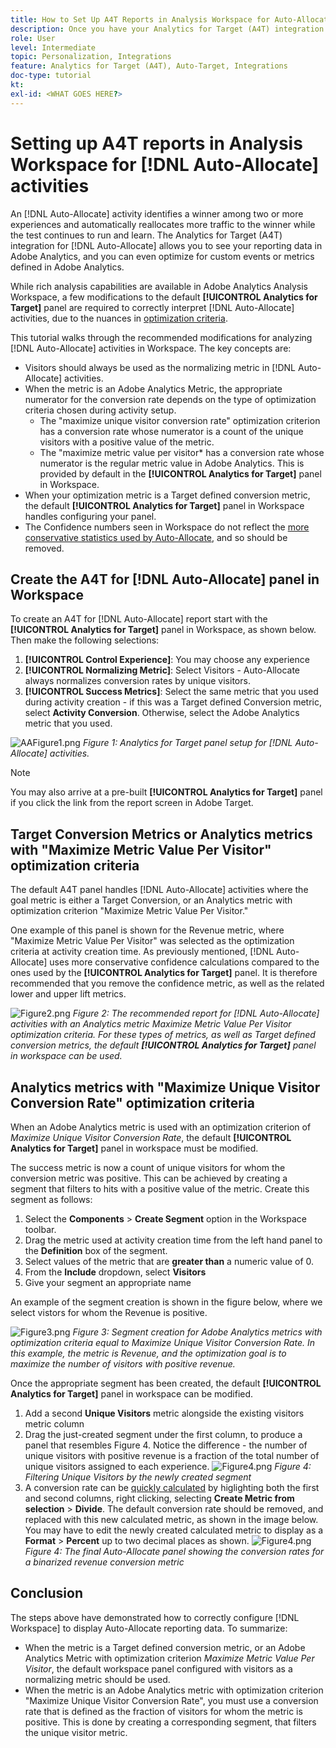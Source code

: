 ```yaml
---
title: How to Set Up A4T Reports in Analysis Workspace for Auto-Allocate Activities
description: Once you have your Analytics for Target (A4T) integration in place and you are running Auto-Allocate activities, how can you ensure you are interpreting results correctly? Follow these steps to configure A4T reports in Analysis Workspace to get expected results when running Auto-Allocate activities.
role: User
level: Intermediate
topic: Personalization, Integrations
feature: Analytics for Target (A4T), Auto-Target, Integrations
doc-type: tutorial
kt:
exl-id: <WHAT GOES HERE?>
---
```

# Setting up A4T reports in Analysis Workspace for [!DNL Auto-Allocate] activities

An [!DNL Auto-Allocate] activity identifies a winner among two or more experiences and automatically reallocates more traffic to the winner while the test continues to run and learn. The Analytics for Target (A4T) integration for [!DNL Auto-Allocate] allows you to see your reporting data in Adobe Analytics, and you can even optimize for custom events or metrics defined in Adobe Analytics. 

While rich analysis capabilities are available in Adobe Analytics Analysis Workspace, a few modifications to the default **[!UICONTROL Analytics for Target]** panel are required to correctly interpret [!DNL Auto-Allocate] activities, due to the nuances in [optimization criteria](https://experienceleague.adobe.com/docs/target/using/integrate/a4t/a4t-at-aa.html?lang=en#supported). 

This tutorial walks through the recommended modifications for analyzing [!DNL Auto-Allocate] activities in Workspace. The key concepts are: 

* Visitors should always be used as the normalizing metric in [!DNL Auto-Allocate] activities.
* When the metric is an Adobe Analytics Metric, the appropriate numerator for the conversion rate depends on the type of optimization criteria chosen during activity setup.
  * The "maximize unique visitor conversion rate" optimization criterion has a conversion rate whose numerator is a count of the unique visitors with a positive value of the metric. 
  * The "maximize metric value per visitor* has a conversion rate whose numerator is the regular metric value in Adobe Analytics. This is provided by default in the **[!UICONTROL Analytics for Target]** panel in Workspace.
* When your optimization metric is a Target defined conversion metric, the default **[!UICONTROL Analytics for Target]** panel in Workspace handles configuring your panel. 
* The Confidence numbers seen in Workspace do not reflect the [more conservative statistics used by Auto-Allocate](https://experienceleague.adobe.com/docs/target/using/activities/auto-allocate/automated-traffic-allocation.html?lang=en#section_98388996F0584E15BF3A99C57EEB7629), and so should be removed. 


## Create the A4T for [!DNL Auto-Allocate] panel in Workspace

To create an A4T for [!DNL Auto-Allocate] report start with the **[!UICONTROL Analytics for Target]** panel in Workspace, as shown below. Then make the following selections:

1. **[!UICONTROL Control Experience]**: You may choose any experience
2. **[!UICONTROL Normalizing Metric]**: Select Visitors - Auto-Allocate always normalizes conversion rates by unique visitors.
3. **[!UICONTROL Success Metrics]**: Select the same metric that you used during activity creation - if this was a Target defined Conversion metric, select **Activity Conversion**. Otherwise, select the Adobe Analytics metric that you used.

![AAFigure1.png](assets/AAFigure1.png)
*Figure 1: Analytics for Target  panel setup for [!DNL Auto-Allocate] activities.*

>[!NOTE]
>
> You may also arrive at a pre-built **[!UICONTROL Analytics for Target]** panel if you click the link from the report screen in Adobe Target.

## Target Conversion Metrics or Analytics metrics with "Maximize Metric Value Per Visitor" optimization criteria

The default A4T panel handles [!DNL Auto-Allocate] activities where the goal metric is either a Target Conversion, or an Analytics metric with optimization criterion "Maximize Metric Value Per Visitor." 

One example of this panel is shown for the Revenue metric, where "Maximize Metric Value Per Visitor" was selected as the optimization criteria at activity creation time. As previously mentioned, [!DNL Auto-Allocate] uses more conservative confidence calculations compared to the ones used by the **[!UICONTROL Analytics for Target]** panel. It is therefore recommended that you remove the confidence metric, as well as the related lower and upper lift metrics.  

![Figure2.png](assets/AAFigure2.png)
*Figure 2: The recommended report for [!DNL Auto-Allocate] activities with an Analytics metric Maximize Metric Value Per Visitor optimization criteria. For these types of metrics, as well as Target defined conversion metrics, the default  **[!UICONTROL Analytics for Target]** panel in workspace can be used.* 


## Analytics metrics with "Maximize Unique Visitor Conversion Rate" optimization criteria

When an Adobe Analytics metric is used with an optimization criterion of *Maximize Unique Visitor Conversion Rate*, the default **[!UICONTROL Analytics for Target]** panel in workspace must be modified. 

The success metric is now a count of unique visitors for whom the conversion metric was positive. This can be achieved by creating a segment that filters to hits with a positive value of the metric. Create this segment as follows:

1. Select the **Components** > **Create Segment** option in the Workspace toolbar.
1. Drag the metric used at activity creation time from the left hand panel to the **Definition** box of the segment.
1. Select values of the metric that are **greater than** a numeric value of 0. 
1. From the **Include** dropdown, select **Visitors**
1. Give your segment an appropriate name

An example of the segment creation is shown in the figure below, where we select vistors for whom the Revenue is positive. 

![Figure3.png](assets/AAFigure3.png)
*Figure 3: Segment creation for Adobe Analytics metrics with optimization criteria equal to Maximize Unique Visitor Conversion Rate. In this example, the metric is Revenue, and the optimization goal is to maximize the number of visitors with positive revenue.*

Once the appropriate segment has been created, the default  **[!UICONTROL Analytics for Target]** panel in workspace can be modified. 

1. Add a second **Unique Visitors** metric alongside the existing visitors metric column
2. Drag the just-created segment under the first column, to produce a panel that resembles Figure 4. Notice the difference - the number of unique visitors with positive revenue is a fraction of the total number of unique visitors assigned to each experience.
![Figure4.png](assets/AAFigure4.png)
*Figure 4: Filtering Unique Visitors by the newly created segment*
3. A conversion rate can be [quickly calculated](https://experienceleague.adobe.com/docs/analytics-learn/tutorials/components/calculated-metrics/quick-calculated-metrics-in-analysis-workspace.html?lang=en) by higlighting both the first and second columns, right clicking, selecting **Create Metric from selection** > **Divide**. The default conversion rate should be removed, and replaced with this new calculated metric, as shown in the image below. You may have to edit the newly created calculated metric to display as a **Format** > **Percent** up to two decimal places as shown. 
![Figure4.png](assets/AAFigure5.png)
*Figure 4: The final Auto-Allocate panel showing the conversion rates for a binarized revenue conversion metric*


## Conclusion

The steps above have demonstrated how to correctly configure [!DNL Workspace] to display Auto-Allocate reporting data. To summarize:

* When the metric is a Target defined conversion metric, or an Adobe Analytics Metric with optimization criterion *Maximize Metric Value Per Visitor*, the default workspace panel configured with visitors as a normalizing metric should be used.
* When the metric is an Adobe Analytics metric with optimization criterion "Maximize Unique Visitor Conversion Rate", you must use a conversion rate that is defined as the fraction of visitors for whom the metric is positive. This is done by creating a corresponding segment, that filters the unique visitor metric. 
